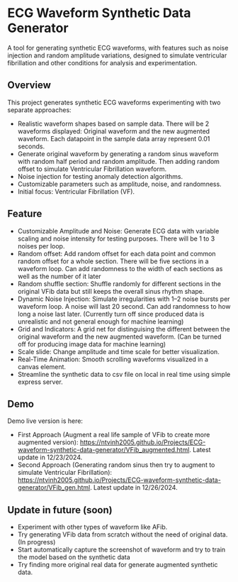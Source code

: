 # ECG Waveform Synthetic Data Generator
A tool for generating synthetic ECG waveforms, with features such as noise injection and random amplitude variations, designed to simulate ventricular fibrillation and other conditions for analysis and experimentation.

## Overview
This project generates synthetic ECG waveforms experimenting with two separate approaches:
* Realistic waveform shapes based on sample data. There will be 2 waveforms displayed: Original waveform and the new augmented waveform. Each datapoint in the sample data array represent 0.01 seconds.
* Generate original waveform by generating a random sinus waveform with random half period and random amplitude. Then adding random offset to simulate Ventricular Fibrillation waveform.
* Noise injection for testing anomaly detection algorithms.
* Customizable parameters such as amplitude, noise, and randomness.
* Initial focus: Ventricular Fibrillation (VF).

## Feature
* Customizable Amplitude and Noise: Generate ECG data with variable scaling and noise intensity for testing purposes. There will be 1 to 3 noises per loop.
* Random offset: Add random offset for each data point and common random offset for a whole section. There will be five sections in a waveform loop. Can add randomness to the width of each sections as well as the number of it later
* Random shuffle section: Shuffle randomly for different sections in the original VFib data but still keeps the overall sinus rhythm shape.
* Dynamic Noise Injection: Simulate irregularities with 1–2 noise bursts per waveform loop. A noise will last 20 second. Can add randomness to how long a noise last later. (Currently turn off since produced data is unrealistic and not general enough for machine learning)
* Grid and Indicators: A grid net for distinguising the different between the original waveform and the new augmented waveform. (Can be turned off for producing image data for machine learning)
* Scale slide: Change amplitude and time scale for better visualization.
* Real-Time Animation: Smooth scrolling waveforms visualized in a canvas element.
* Streamline the synthetic data to csv file on local in real time using simple express server.

## Demo
Demo live version is here: 
* First Approach (Augment a real life sample of VFib to create more augmented version): https://ntvinh2005.github.io/Projects/ECG-waveform-synthetic-data-generator/VFib_augmented.html. Latest update in 12/23/2024. 
* Second Approach (Generating random sinus then try to augment to simulate Ventricular Fibrillation): https://ntvinh2005.github.io/Projects/ECG-waveform-synthetic-data-generator/VFib_gen.html. Latest update in 12/26/2024.

## Update in future (soon)
* Experiment with other types of waveform like AFib.
* Try generating VFib data from scratch without the need of original data. (In progress)
* Start automatically capture the screenshot of waveform and try to train the model based on the synthetic data
* Try finding more original real data for generate augmented synthetic data.
